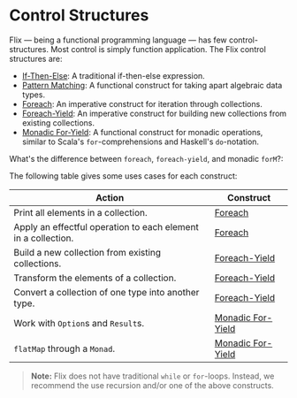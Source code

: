 # Control Structures

Flix — being a functional programming language — has few control-structures.
Most control is simply function application. The Flix control structures are:

- [If-Then-Else](./if-then-else.md): A traditional if-then-else expression.
- [Pattern Matching](./pattern-matching.md): A functional construct for
  taking apart algebraic data types. 
- [Foreach](./foreach.md): An imperative construct for iteration through
  collections.
- [Foreach-Yield](./foreach-yield.md): An imperative construct for building new
  collections from existing collections.
- [Monadic For-Yield](./monadic-for-yield.md): A functional construct for
  monadic operations, similar to Scala's `for`-comprehensions and Haskell's
  `do`-notation.

What's the difference between `foreach`, `foreach-yield`, and monadic `forM`?:

The following table gives some uses cases for each construct:

| Action                                                        | Construct                           |
|---------------------------------------------------------------|-------------------------------------|
| Print all elements in a collection.                           | [Foreach](./foreach.md)             |
| Apply an effectful operation to each element in a collection. | [Foreach](./foreach.md)             |
| Build a new collection from existing collections.             | [Foreach-Yield](./foreach-yield.md) |
| Transform the elements of a collection.                       | [Foreach-Yield](./foreach-yield.md) |
| Convert a collection of one type into another type.           | [Foreach-Yield](./foreach-yield.md) |
| Work with `Option`s and `Result`s.                            | [Monadic For-Yield](./monadic-for-yield.md) |
| `flatMap` through a `Monad`.                                  | [Monadic For-Yield](./monadic-for-yield.md) |

> **Note:** Flix does not have traditional `while` or `for`-loops. Instead, we
> recommend the use recursion and/or one of the above constructs. 
